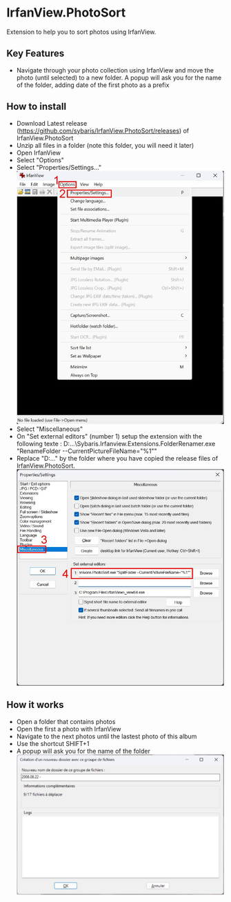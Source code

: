 # IrfanView.PhotoSort
Extension to help you to sort photos using IrfanView.
  
## Key Features  
- Navigate through your photo collection using IrfanView and move the photo (until selected) to a new folder. A popup will ask you for the name of the folder, adding date of the first photo as a prefix
  
## How to install
- Download Latest release (https://github.com/sybaris/IrfanView.PhotoSort/releases) of IrfanView.PhotoSort 
- Unzip all files in a folder (note this folder, you will need it later)
- Open IrfanView
- Select "Options"
- Select "Properties/Settings..."
![alt text](https://github.com/Sybaris/IrfanView.PhotoSort/blob/main/docs/IrfanViewConfig1.jpg)
- Select "Miscellaneous"
- On "Set external editors" (number 1) setup the extension with the following texte : D:\...\Sybaris.Irfanview.Extensions.FolderRenamer.exe "RenameFolder --CurrentPictureFileName="%1""
- Replace "D:\..." by the folder where you have copied the release files of IrfanView.PhotoSort.
![alt text](https://github.com/Sybaris/IrfanView.PhotoSort/blob/main/docs/IrfanViewConfig2.jpg)
  
## How it works
- Open a folder that contains photos
- Open the first a photo with IrfanView
- Navigate to the next photos until the lastest photo of this album
- Use the shortcut SHIFT+1
- A popup will ask you for the name of the folder
![alt text](https://github.com/Sybaris/IrfanView.PhotoSort/blob/main/docs/IrfanView.PhotoSort.Run.jpg)

